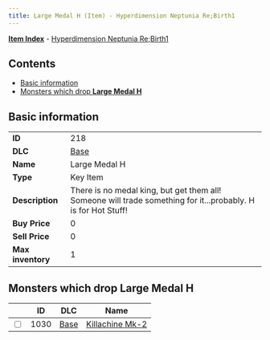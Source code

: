 ```yaml
---
title: Large Medal H (Item) - Hyperdimension Neptunia Re;Birth1
---
```


[**Item Index**](/neptunia/rb1/item/index.html) - [Hyperdimension Neptunia Re;Birth1](/neptunia/rb1)

## Contents

- [Basic information](#basic-information)
- [Monsters which drop **Large Medal H**](#monsters-which-drop-large-medal-h)

## Basic information

|   |   |
| -- | -- |
| **ID** | 218 |
| **DLC** | [Base](/neptunia/rb1/dlc/1-base.html) |
| **Name** | Large Medal H |
| **Type** | Key Item |
| **Description** | There is no medal king, but get them all! Someone will trade something for it...probably. H is for Hot Stuff! |
| **Buy Price** | 0 |
| **Sell Price** | 0 |
| **Max inventory** | 1 |


## Monsters which drop **Large Medal H**

|    | ID | DLC | Name |
| -- | -- | --- | ---- |
| <input type="checkbox" id="rb1-monster-1-1030" class="trackbox" /> | 1030 | [Base](/neptunia/rb1/dlc/1-base.html) | [Killachine Mk-2](/neptunia/rb1/monster/1-1030-killachine-mk-2.html) |
